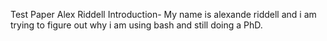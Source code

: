 Test Paper
Alex Riddell
Introduction- My name is alexande riddell and i am trying to figure out why i am using bash and still doing a PhD.

